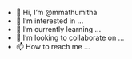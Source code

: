 - 👋 Hi, I’m @mmathumitha
- 👀 I’m interested in ...
- 🌱 I’m currently learning ...
- 💞️ I’m looking to collaborate on ...
- 📫 How to reach me ...

<!---
mmathumitha/mmathumitha is a ✨ special ✨ repository because its `README.md` (this file) appears on your GitHub profile.
You can click the Preview link to take a look at your changes.
--->
